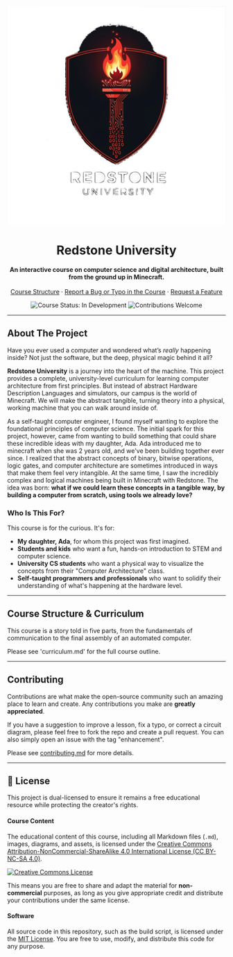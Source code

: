 <p align="center">
    <picture>
      <source media="(prefers-color-scheme: light)" srcset="assets/images/logo.png">
      <img alt="Redstone University Logo" src="assets/images/logo-dark.png">
    </picture>
</p>

<h1 align="center">Redstone University</h1>

<p align="center">
  <strong>An interactive course on computer science and digital architecture, built from the ground up in Minecraft.</strong>
  <br />
  <br />
  <a href="#️-course-structure--curriculum">Course Structure</a>
  ·
  <a href="https://github.com/fielding/redstone-university/issues">Report a Bug or Typo in the Course</a>
  ·
  <a href="https://github.com/fielding/redstone-university/issues">Request a Feature</a>
</p>

<p align="center">
  <img src="https://img.shields.io/badge/Course%20Status-In%20Development-yellow" alt="Course Status: In Development">
  <img src="https://img.shields.io/badge/Contributions-Welcome-brightgreen" alt="Contributions Welcome">
</p>

---

## About The Project

Have you ever used a computer and wondered what’s *really* happening inside? Not just the software, but the deep, physical magic behind it all?

**Redstone University** is a journey into the heart of the machine. This project provides a complete, university-level curriculum for learning computer architecture from first principles. But instead of abstract Hardware Description Languages and simulators, our campus is the world of Minecraft. We will make the abstract tangible, turning theory into a physical, working machine that you can walk around inside of.

As a self-taught computer engineer, I found myself wanting to explore the foundational principles of computer science. The initial spark for this project, however, came from wanting to build something that could share these incredible ideas with my daughter, Ada. Ada introduced me to minecraft when she was 2 years old, and we've been building together ever since. I realized that the abstract concepts of binary, bitwise operations, logic gates, and computer architecture are sometimes introduced in ways that make them feel very intangible. At the same time, I saw the incredibly complex and logical machines being built in Minecraft with Redstone. The idea was born: **what if we could learn these concepts in a tangible way, by building a computer from scratch, using tools we already love?**

### Who Is This For?

This course is for the curious. It's for:
*   **My daughter, Ada**, for whom this project was first imagined.
*   **Students and kids** who want a fun, hands-on introduction to STEM and computer science.
*   **University CS students** who want a physical way to visualize the concepts from their "Computer Architecture" class.
*   **Self-taught programmers and professionals** who want to solidify their understanding of what's happening at the hardware level.

---

## Course Structure & Curriculum

This course is a story told in five parts, from the fundamentals of communication to the final assembly of an automated computer.

Please see 'curriculum.md' for the full course outline.

---


## Contributing

Contributions are what make the open-source community such an amazing place to learn and create. Any contributions you make are **greatly appreciated**.

If you have a suggestion to improve a lesson, fix a typo, or correct a circuit diagram, please feel free to fork the repo and create a pull request. You can also simply open an issue with the tag "enhancement".

Please see [contributing.md](.github/CONTRIBUTING.md) for more details.

---

## 📜 License

This project is dual-licensed to ensure it remains a free educational resource while protecting the creator's rights.

#### Course Content
The educational content of this course, including all Markdown files (`.md`), images, diagrams, and assets, is licensed under the [Creative Commons Attribution-NonCommercial-ShareAlike 4.0 International License (CC BY-NC-SA 4.0)](http://creativecommons.org/licenses/by-nc-sa/4.0/).

<a rel="license" href="http://creativecommons.org/licenses/by-nc-sa/4.0/"><img alt="Creative Commons License" style="border-width:0" src="https://i.creativecommons.org/l/by-nc-sa/4.0/88x31.png" /></a>

This means you are free to share and adapt the material for **non-commercial** purposes, as long as you give appropriate credit and distribute your contributions under the same license.

#### Software
All source code in this repository, such as the build script, is licensed under the [MIT License](LICENSE). You are free to use, modify, and distribute this code for any purpose.
